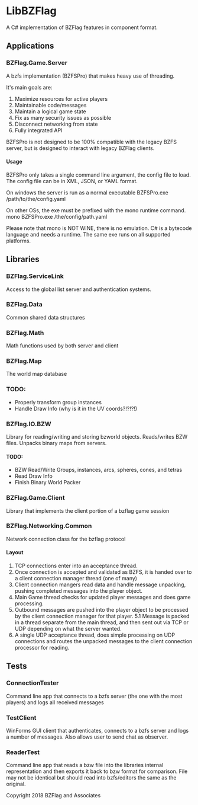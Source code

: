 # LibBZFlag
A C# implementation of BZFlag features in component format.

## Applications

### BZFlag.Game.Server
A bzfs implementation (BZFSPro) that makes heavy use of threading.

It's main goals are:
1. Maximize resources for active players
2. Maintainable code/messages
3. Maintain a logical game state
4. Fix as many security issues as possible
5. Disconnect networking from state
6. Fully integrated API

BZFSPro is not designed to be 100% compatible with the legacy BZFS server, 
but is designed to interact with legacy BZFlag clients.

#### Usage
BZFSPro only takes a single command line argument, the config file to load. 
The config file can be in XML, JSON, or YAML format.

On windows the server is run as a normal executable
BZFSPro.exe /path/to/the/config.yaml

On other OSs, the exe must be prefixed with the mono runtime command.
mono BZFSPro.exe /the/config/path.yaml

Please note that mono is NOT WINE, there is no emulation. C# is a bytecode
language and needs a runtime. 
The same exe runs on all supported platforms.

## Libraries

### BZFlag.ServiceLink
Access to the global list server and authentication systems.

### BZFlag.Data
Common shared data structures

### BZFlag.Math
Math functions used by both server and client

### BZFlag.Map
The world map database
### TODO:
* Properly transform group instances
* Handle Draw Info (why is it in the UV coords?!?!?!)

### BZFlag.IO.BZW
Library for reading/writing and storing bzworld objects. Reads/writes BZW files. Unpacks binary maps from servers.
#### TODO:
* BZW Read/Write Groups, instances, arcs, spheres, cones, and tetras
* Read Draw Info
* Finish Binary World Packer

### BZFlag.Game.Client
Library that implements the client portion of a bzflag game session

### BZFlag.Networking.Common
Network connection class for the bzflag protocol

#### Layout
1. TCP connections enter into an acceptance thread.
2. Once connection is accepted and validated as BZFS, it is handed over to a client connection manager thread (one of many)
3. Client connection mangers read data and handle message unpacking, pushing completed messages into the player object.
4. Main Game thread checks for updated player messages and does game processing.
5. Outbound messages are pushed into the player object to be processed by the client connection manager for that player.
5.1 Message is packed in a thread separate from the main thread, and then sent out via TCP or UDP depending on what the server wanted.
6. A single UDP acceptance thread, does simple processing on UDP connections and routes the unpacked messages to the client connection processor for reading.


## Tests

### ConnectionTester
Command line app that connects to a bzfs server (the one with the most players) and logs all received messages

### TestClient
WinForms GUI client that authenticates, connects to a bzfs server and logs a number of messages. Also allows user to send chat as observer.

### ReaderTest
Command line app that reads a bzw file into the libraries internal representation and then exports it back to bzw format for comparison.
File may not be identical but should read into bzfs/editors the same as the original.


Copyright 2018 BZFlag and Associates
